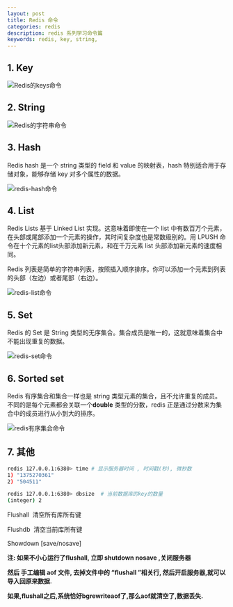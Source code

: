 ```yaml
---
layout: post
title: Redis 命令
categories: redis
description: redis 系列学习命令篇
keywords: redis, key, string, 
---
```




## 1. Key 





![Redis的keys命令](http://images.gitbook.cn/ab494f20-d2a3-11e7-a17f-8b69bfba7264)



## 2. String



![Redis的字符串命令](http://images.gitbook.cn/13723540-d2a8-11e7-a17f-8b69bfba7264)



## 3. Hash

Redis hash 是一个 string 类型的 field 和 value 的映射表，hash 特别适合用于存储对象，能够存储 key 对多个属性的数据。

![redis-hash命令](http://images.gitbook.cn/933d4870-d2b5-11e7-a17f-8b69bfba7264)



## 4. List

Redis Lists 基于 Linked List 实现。这意味着即使在一个 list 中有数百万个元素，在头部或尾部添加一个元素的操作，其时间复杂度也是常数级别的。用 LPUSH 命令在十个元素的list头部添加新元素，和在千万元素 list 头部添加新元素的速度相同。

Redis 列表是简单的字符串列表，按照插入顺序排序。你可以添加一个元素到列表的头部（左边）或者尾部（右边）。



![redis-list命令](http://images.gitbook.cn/9ca48d00-d2b6-11e7-a17f-8b69bfba7264)



## 5. Set

Redis 的 Set 是 String 类型的无序集合。集合成员是唯一的，这就意味着集合中不能出现重复的数据。

![redis-set命令](http://images.gitbook.cn/26740590-d2b9-11e7-a17f-8b69bfba7264)



## 6. Sorted set

Redis  有序集合和集合一样也是 string 类型元素的集合，且不允许重复的成员。不同的是每个元素都会关联一个**double** 类型的分数，redis 正是通过分数来为集合中的成员进行从小到大的排序。

![redis有序集合命令](http://images.gitbook.cn/5f2af410-d2ba-11e7-a17f-8b69bfba7264)







## 7. 其他

````sh
redis 127.0.0.1:6380> time # 显示服务器时间 , 时间戳(秒), 微秒数
1) "1375270361"
2) "504511"
````



````sh
redis 127.0.0.1:6380> dbsize  # 当前数据库的key的数量
(integer) 2
````



Flushall  清空所有库所有键 

Flushdb  清空当前库所有键

Showdown [save/nosave]



**注: 如果不小心运行了flushall, 立即 shutdown nosave ,关闭服务器**

**然后 手工编辑 aof 文件, 去掉文件中的 “flushall ”相关行, 然后开启服务器,就可以导入回原来数据.**

**如果,flushall之后,系统恰好bgrewriteaof了,那么aof就清空了,数据丢失.**





